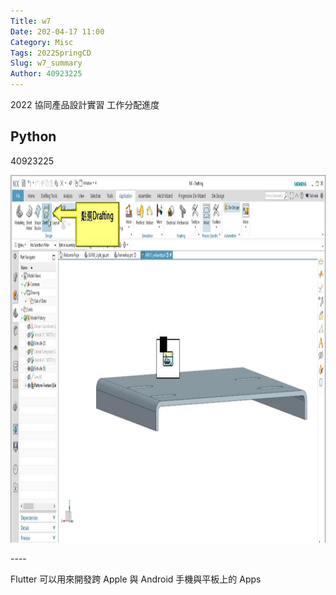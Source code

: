 ```yaml
---
Title: w7
Date: 202-04-17 11:00
Category: Misc
Tags: 2022SpringCD
Slug: w7_summary
Author: 40923225
---
```


2022 協同產品設計實習
工作分配進度
<!-- PELICAN_END_SUMMARY -->

Python
----
40923225
<p><img caption="false" height="588" src="/images/0020.jpg" width="1080"></p>
----

Flutter 可以用來開發跨 Apple 與 Android 手機與平板上的 Apps
